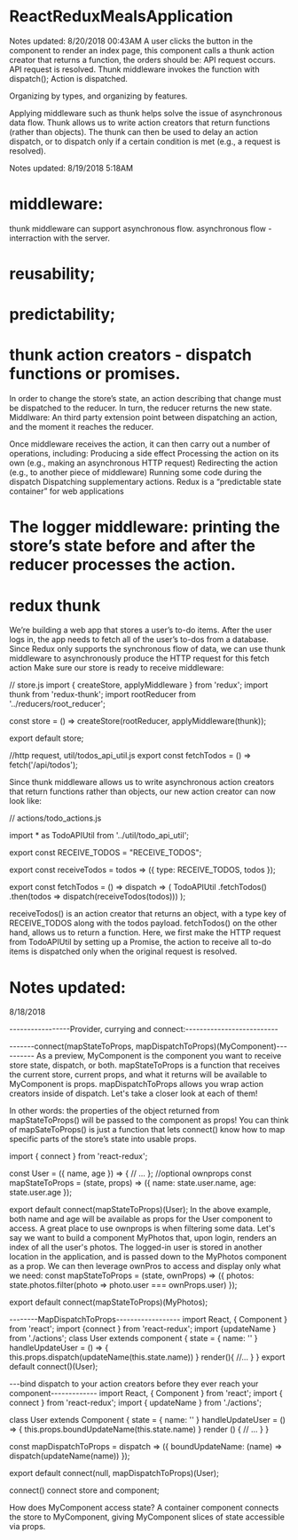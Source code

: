 # ReactReduxMealsApplication


Notes updated:
8/20/2018 00:43AM
A user clicks the button in the component to render an index page, this component calls a thunk action creator that returns a function, the orders should be:
API request occurs.
API request is resolved.
Thunk middleware invokes the function with dispatch();
Action is dispatched.


Organizing by types,
and organizing by features.


Applying middleware such as thunk helps solve the issue of asynchronous data flow. Thunk allows us to write action creators that return functions (rather than objects). The thunk can then be used to delay an action dispatch, or to dispatch only if a certain condition is met (e.g., a request is resolved).

Notes updated:
8/19/2018 5:18AM
# middleware:
thunk middleware can support asynchronous flow.
asynchronous flow - interraction with the server.
# reusability;
# predictability;

# thunk action creators - dispatch functions or promises.
In order to change the store’s state, an action describing that change must be dispatched to the reducer. In turn, the reducer returns the new state.
Middlware: An third party extension point between dispatching an action, and the moment it reaches the reducer.

Once middleware receives the action, it can then carry out a number of operations, including:
Producing a side effect
Processing the action on its own (e.g., making an asynchronous HTTP request)
Redirecting the action (e.g., to another piece of middleware)
Running some code during the dispatch
Dispatching supplementary actions.
Redux is a “predictable state container” for web applications

# The logger middleware: printing the store’s state before and after the reducer processes the action.

# redux thunk
We’re building a web app that stores a user’s to-do items. After the user logs in, the app needs to fetch all of the user’s to-dos from a database. Since Redux only supports the synchronous flow of data, we can use thunk middleware to asynchronously produce the HTTP request for this fetch action
Make sure our store is ready to receive middleware:

// store.js
import { createStore, applyMiddleware } from 'redux';
import thunk from 'redux-thunk';
import rootReducer from '../reducers/root_reducer';

const store = () => createStore(rootReducer, applyMiddleware(thunk));

export default store;


//http request, util/todos_api_util.js
export const fetchTodos = () => fetch('/api/todos');

Since thunk middleware allows us to write asynchronous action creators that return functions rather than objects, our new action creator can now look like:

// actions/todo_actions.js

import * as TodoAPIUtil from '../util/todo_api_util';

export const RECEIVE_TODOS = "RECEIVE_TODOS";

export const receiveTodos = todos => ({
  type: RECEIVE_TODOS,
  todos
});

export const fetchTodos = () => dispatch => (
  TodoAPIUtil
      .fetchTodos()
      .then(todos => dispatch(receiveTodos(todos)))
);

receiveTodos() is an action creator that returns an object, with a type key of RECEIVE_TODOS along with the todos payload.
fetchTodos() on the other hand, allows us to return a function. Here, we first make the HTTP request from TodoAPIUtil by setting up a Promise, the action to receive all to-do items is dispatched only when the original request is resolved.



# Notes updated:
8/18/2018

-----------------Provider, currying and connect:--------------------------


-------connect(mapStateToProps, mapDispatchToProps)(MyComponent)----------
As a preview, MyComponent is the component you want to receive store state, dispatch, or both. mapStateToProps is a function that receives the current store, current props, and what it returns will be available to MyComponent is props. mapDispatchToProps allows you wrap action creators inside of dispatch. Let's take a closer look at each of them!

In other words: the properties of the object returned from mapStateToProps() will be passed to the component as props! You can think of mapSateToProps() is just a function that lets connect() know how to map specific parts of the store’s state into usable props.

import { connect } from 'react-redux';

const User = ({ name, age }) => {
  // ...
};
//optional ownprops
const mapStateToProps = (state, props) => ({
  name: state.user.name,
  age: state.user.age
});



export default connect(mapStateToProps)(User);
In the above example, both name and age will be available as props for the User component to access.
A great place to use ownprops is when filtering some data. Let's say we want to build a component MyPhotos that, upon login, renders an index of all the user's photos. The logged-in user is stored in another location in the application, and is passed down to the MyPhotos component as a prop. We can then leverage ownPros to access and display only what we need:
const mapStateToProps = (state, ownProps) => ({
  photos: state.photos.filter(photo => photo.user === ownProps.user)
});

export default connect(mapStateToProps)(MyPhotos);

--------MapDispatchToProps------------------
import React, { Component } from 'react';
import {connect } from 'react-redux';
import {updateName } from './actions';
class User extends component {
  state = { name: '' }
  handleUpdateUser = () => {
  this.props.dispatch(updateName(this.state.name))
  }
  render(){
  //...
  }
  }
  export default connect()(User);
  
  ---bind dispatch to your action creators before they ever reach your component-------------
  import React, { Component } from 'react';
import { connect } from 'react-redux';
import { updateName } from './actions';

class User extends Component {
  state = { name: '' }
  handleUpdateUser = () => {
    this.props.boundUpdateName(this.state.name)
  }
  render () {
    // ...
  }
}

const mapDispatchToProps = dispatch => ({
  boundUpdateName: (name) => dispatch(updateName(name))
});

export default connect(null, mapDispatchToProps)(User);

connect() connect store and component;


How does MyComponent access state?
A container component connects the store to MyComponent, giving MyComponent slices of state accessible via props.
